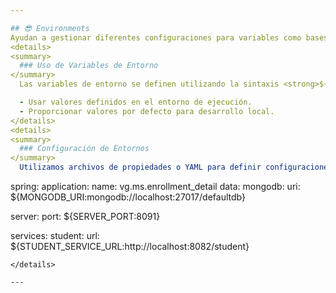 ```yaml
---

## 😎 Environments
Ayudan a gestionar diferentes configuraciones para variables como bases de datos, credenciales, servicios externos, y otras propiedades que pueden variar según el entorno.
<details>
<summary>
  ### Uso de Variables de Entorno
</summary>
  Las variables de entorno se definen utilizando la sintaxis <strong>${VARIABLE_NAME:default_value}</strong>. Esto permite:

  - Usar valores definidos en el entorno de ejecución.
  - Proporcionar valores por defecto para desarrollo local.
</details>
<details>
<summary>
  ### Configuración de Entornos
</summary>
  Utilizamos archivos de propiedades o YAML para definir configuraciones específicas de cada entorno. Por ejemplo, application.yml:

  ``` 
spring:
  application:
    name: vg.ms.enrollment_detail
  data:
    mongodb:
      uri: ${MONGODB_URI:mongodb://localhost:27017/defaultdb}

server:
  port: ${SERVER_PORT:8091}

services:
  student:
    url: ${STUDENT_SERVICE_URL:http://localhost:8082/student}
 ```
</details>

---
```


